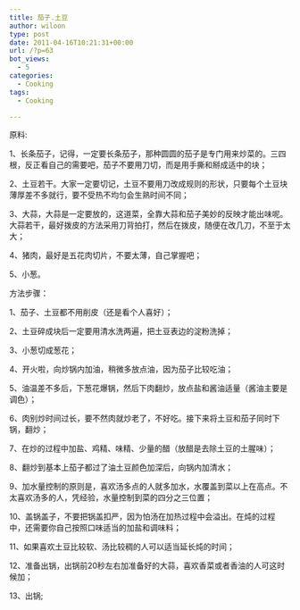 ```yaml
---
title: 茄子.土豆
author: wiloon
type: post
date: 2011-04-16T10:21:31+00:00
url: /?p=63
bot_views:
  - 5
categories:
  - Cooking
tags:
  - Cooking

---
```

原料:
  
1、长条茄子，记得，一定要长条茄子，那种圆圆的茄子是专门用来炒菜的。三四根，反正看自己的需要吧，茄子不要用刀切，而是用手撕和掰成适中的块；
  
2、土豆若干。大家一定要切记，土豆不要用刀改成规则的形状，只要每个土豆块薄厚差不多就行，要不受热不均匀会生熟时间不同；
  
3、大蒜，大蒜是一定要放的，这道菜，全靠大蒜和茄子美妙的反映才能出味呢。大蒜若干，最好拨皮的方法采用刀背拍打，然后在拨皮，随便在改几刀，不至于太大；
  
4、猪肉，最好是五花肉切片，不要太薄，自己掌握吧；
  
5、小葱。
  
方法步骤：
  
1、茄子、土豆都不用削皮（还是看个人喜好）；
  
2、土豆碎成块后一定要用清水洗两遍，把土豆表边的淀粉洗掉；
  
3、小葱切成葱花；
  
4、开火啦，向炒锅内加油，稍微多放点油，因为茄子比较吃油；
  
5、油温差不多后，下葱花爆锅，然后下肉翻炒，放点盐和酱油适量（酱油主要是调色）；
  
6、肉别炒时间过长，要不然肉就炒老了，不好吃。接下来将土豆和茄子同时下锅，翻炒；
  
7、在炒的过程中加盐、鸡精、味精、少量的醋（放醋是去除土豆的土腥味）；
  
8、翻炒到基本上茄子都过了油土豆颜色加深后，向锅内加清水；
  
9、加水量控制的原则是，喜欢汤多点的人就多加水，水覆盖到菜以上在高点。不太喜欢汤多的人，凭经验，水量控制到菜的四分之三位置；
  
10、盖锅盖子，不要把锅盖扣严，因为怕汤在加热过程中会溢出。在炖的过程中，还需要你自己按照口味适当的加盐和调味料；
  
11、如果喜欢土豆比较软、汤比较稠的人可以适当延长炖的时间；
  
12、准备出锅，出锅前20秒左右加准备好的大蒜，喜欢香菜或者香油的人可这时候加；
  
13、出锅;